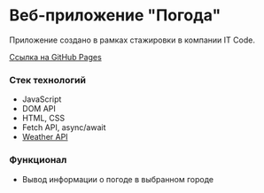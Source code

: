 # Веб-приложение "Погода"
Приложение создано в рамках стажировки в компании IT Code.

[Ссылка на GitHub Pages](https://anilopchisak.github.io/it-code-lesson-5/)

### Стек технологий
- JavaScript
- DOM API
- HTML, CSS
- Fetch API, async/await
- [Weather API](https://www.weatherapi.com/)

### Функционал
- Вывод информации о погоде в выбранном городе
